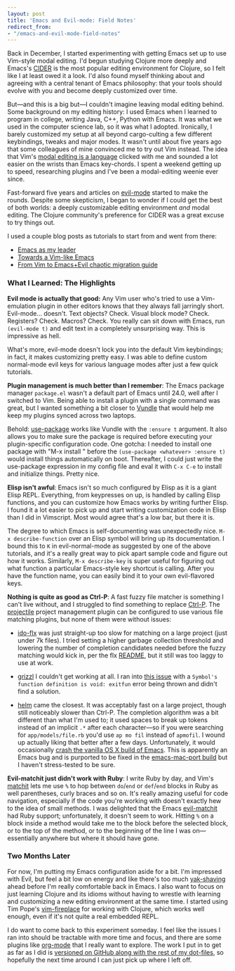 ```yaml
---
layout: post
title: 'Emacs and Evil-mode: Field Notes'
redirect_from:
- "/emacs-and-evil-mode-field-notes"
---
```


Back in December, I started experimenting with getting Emacs set up to use Vim-style modal editing. I'd begun studying Clojure more deeply and Emacs's [CIDER](https://github.com/clojure-emacs/cider) is the most popular editing environment for Clojure, so I felt like I at least owed it a look. I'd also found myself thinking about and agreeing with a central tenant of Emacs philosophy: that your tools should evolve with you and become deeply customized over time.

But—and this is a big but—I couldn't imagine leaving modal editing behind. Some background on my editing history: I used Emacs when I learned to program in college, writing Java, C++, Python with Emacs. It was what we used in the computer science lab, so it was what I adopted. Ironically, I barely customized my setup at all beyond cargo-culting a few different keybindings, tweaks and major modes. It wasn't until about five years ago that some colleagues of mine convinced me to try out Vim instead. The idea that Vim's [modal editing is a language](http://stackoverflow.com/questions/1218390/what-is-your-most-productive-shortcut-with-vim/1220118#1220118) clicked with me and sounded a lot easier on the wrists than Emacs key-chords. I spent a weekend getting up to speed, researching plugins and I've been a modal-editing weenie ever since.

Fast-forward five years and articles on [evil-mode](https://gitorious.org/evil/pages/Home) started to make the rounds. Despite some skepticism, I began to wonder if I could get the best of both worlds: a deeply customizable editing environment *and* modal editing. The Clojure community's preference for CIDER was a great excuse to try things out.

I used a couple blog posts as tutorials to start from and went from there:

* [Emacs as my leader](http://bling.github.io/blog/2013/10/27/emacs-as-my-leader-vim-survival-guide/) 
* [Towards a Vim-like Emacs](http://nathantypanski.com/blog/2014-08-03-a-vim-like-emacs-config.html)
* [From Vim to Emacs+Evil chaotic migration guide](http://juanjoalvarez.net/es/detail/2014/sep/19/vim-emacsevil-chaotic-migration-guide/)

### What I Learned: The Highlights

**Evil mode is actually that good:** Any Vim user who's tried to use a Vim-emulation plugin in other editors knows that they always fall jarringly short. Evil-mode... doesn't. Text objects? Check. Visual block mode? Check. Registers? Check. Macros? Check. You really can sit down with Emacs, run `(evil-mode t)` and edit text in a completely unsurprising way. This is impressive as hell.

What's more, evil-mode doesn't lock you into the default Vim keybindings; in fact, it makes customizing pretty easy. I was able to define custom normal-mode evil keys for various language modes after just a few quick tutorials.

**Plugin management is much better than I remember**: The Emacs package manager `package.el` wasn't a default part of Emacs until 24.0, well after I switched to Vim. Being able to install a plugin with a single command was great, but I wanted something a bit closer to [Vundle](https://github.com/gmarik/Vundle.vim) that would help me keep my plugins synced across two laptops.

Behold: [use-package](https://github.com/jwiegley/use-package) works like Vundle with the `:ensure t` argument. It also allows you to make sure the package is required before executing your plugin-specific configuration code. One gotcha: I needed to install one package with "M-x install <whatever>" before the `(use-package <whatever> :ensure t)` would install things automatically on boot. Thereafter, I could just write the use-package expression in my config file and eval it with `C-x C-e` to install and initialize things. Pretty nice.

**Elisp isn't awful**: Emacs isn't so much configured by Elisp as it is a giant Elisp REPL. Everything, from keypresses on up, is handled by calling Elisp functions, and you can customize how Emacs works by writing further Elisp. I found it a lot easier to pick up and start writing customization code in Elisp than I did in Vimscript. Most would agree that's a low bar, but there it is.

The degree to which Emacs is self-documenting was unexpectedly nice. `M-x describe-function` over an Elisp symbol will bring up its documentation. I bound this to `K` in evil-normal-mode as suggested by one of the above tutorials, and it's a really great way to pick apart sample code and figure out how it works. Similarly, `M-x describe-key` is super useful for figuring out what function a particular Emacs-style key shortcut is calling. After you have the function name, you can easily bind it to your own evil-flavored keys.

**Nothing is quite as good as Ctrl-P**: A fast fuzzy file matcher is something I can't live without, and I struggled to find something to replace [Ctrl-P](https://github.com/kien/ctrlp.vim). The [projectile](https://github.com/bbatsov/projectile) project management plugin can be configured to use various file matching plugins, but none of them were without issues:

* [ido-flx](https://github.com/lewang/flx) was just straight-up too slow for matching on a large project (just under 7k files). I tried setting a higher garbage collection threshold and lowering the number of completion candidates needed before the fuzzy matching would kick in, per the flx [README](https://github.com/lewang/flx/blob/master/README.md), but it still was too laggy to use at work.

* [grizzl](https://github.com/grizzl/grizzl) I couldn't get working at all. I ran into [this issue](https://github.com/bbatsov/projectile/issues/200) with a `Symbol's function definition is void: exitfun` error being thrown and didn't find a solution. 

* [helm](https://github.com/emacs-helm/helm) came the closest. It was acceptably fast on a large project, though still noticeably slower than Ctrl-P. The completion algorithm was a bit different than what I'm used to; it used spaces to break up tokens instead of an implicit `.*` after each character—so if you were searching for `app/models/file.rb` you'd use `ap mo fil` instead of `apmofil`. I wound up actually liking that better after a few days. Unfortunately, it would occasionally [crash the vanilla OS X build of Emacs](https://github.com/bbatsov/projectile/issues/600). This is apparently an Emacs bug and is purported to be fixed in the [emacs-mac-port build](https://github.com/railwaycat/emacs-mac-port) but I haven't stress-tested to be sure.

**Evil-matchit just didn't work with Ruby**: I write Ruby by day, and Vim's [matchit](https://github.com/tmhedberg/matchit) lets me use `%` to hop between `do`/`end` or `def`/`end` blocks in Ruby as well parentheses, curly braces and so on. It's really amazing useful for code navigation, especially if the code you're working with doesn't exactly hew to the idea of small methods. I was delighted that the Emacs [evil-matchit](https://github.com/redguardtoo/evil-matchit) had Ruby support; unfortunately, it doesn't seem to work. Hitting `%` on a block inside a method would take me to the block before the selected block, or to the top of the method, or to the beginning of the line I was on—essentially anywhere but where it should have gone.

### Two Months Later

For now, I'm putting my Emacs configuration aside for a bit. I'm impressed with Evil, but feel a bit low on energy and like there's too much [yak-shaving](http://www.hanselman.com/blog/YakShavingDefinedIllGetThatDoneAsSoonAsIShaveThisYak.aspx) ahead before I'm really comfortable back in Emacs. I also want to focus on just learning Clojure and its idioms without having to wrestle with learning and customizing a new editing environment at the same time. I started using Tim Pope's [vim-fireplace](https://github.com/tpope/vim-fireplace) for working with Clojure, which works well enough, even if it's not quite a real embedded REPL.

I do want to come back to this experiment someday. I feel like the issues I ran into should be tractable with more time and focus, and there are some plugins like [org-mode](http://orgmode.org/) that I really want to explore. The work I put in to get as far as I did is [versioned on GitHub along with the rest of my dot-files](https://github.com/thegreatape/dot-files), so hopefully the next time around I can just pick up where I left off.
